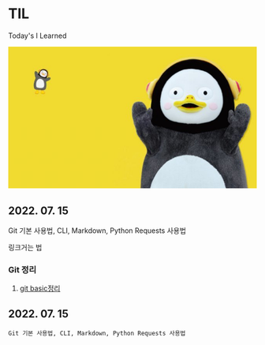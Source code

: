 # TIL
Today's I Learned

![펭하](/Git%20basic/img/ps.jpg)

## 2022. 07. 15
  Git 기본 사용법, CLI, Markdown, Python Requests 사용법

링크거는 법
### Git 정리

1. [git basic정리](./Git%20basic/Git%20%EC%82%AC%EC%9A%A9%EC%A0%88%EC%B0%A8.md)
   
  ## 2022. 07. 15
    Git 기본 사용법, CLI, Markdown, Python Requests 사용법

